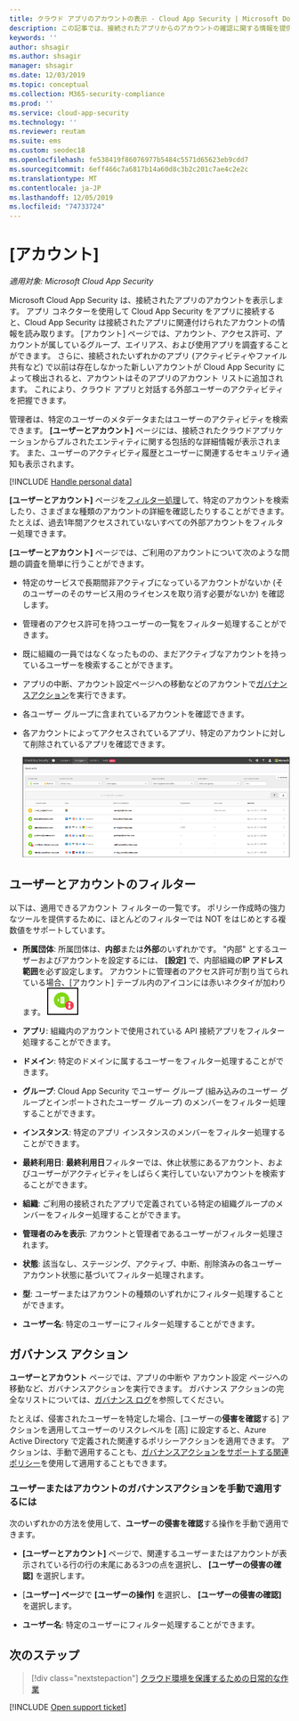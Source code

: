 ```yaml
---
title: クラウド アプリのアカウントの表示 - Cloud App Security | Microsoft Docs
description: この記事では、接続されたアプリからのアカウントの確認に関する情報を提供します。
keywords: ''
author: shsagir
ms.author: shsagir
manager: shsagir
ms.date: 12/03/2019
ms.topic: conceptual
ms.collection: M365-security-compliance
ms.prod: ''
ms.service: cloud-app-security
ms.technology: ''
ms.reviewer: reutam
ms.suite: ems
ms.custom: seodec18
ms.openlocfilehash: fe538419f86076977b5484c5571d65623eb9cdd7
ms.sourcegitcommit: 6eff466c7a6817b14a60d8c3b2c201c7ae4c2e2c
ms.translationtype: MT
ms.contentlocale: ja-JP
ms.lasthandoff: 12/05/2019
ms.locfileid: "74733724"
---
```

# <a name="accounts"></a>[アカウント]

*適用対象: Microsoft Cloud App Security*

Microsoft Cloud App Security は、接続されたアプリのアカウントを表示します。 アプリ コネクターを使用して Cloud App Security をアプリに接続すると、Cloud App Security は接続されたアプリに関連付けられたアカウントの情報を読み取ります。 [アカウント] ページでは、アカウント、アクセス許可、アカウントが属しているグループ、エイリアス、および使用アプリを調査することができます。 さらに、接続されたいずれかのアプリ (アクティビティやファイル共有など) で以前は存在しなかった新しいアカウントが Cloud App Security によって検出されると、アカウントはそのアプリのアカウント リストに追加されます。 これにより、クラウド アプリと対話する外部ユーザーのアクティビティを把握できます。

管理者は、特定のユーザーのメタデータまたはユーザーのアクティビティを検索できます。 **[ユーザーとアカウント]** ページには、接続されたクラウドアプリケーションからプルされたエンティティに関する包括的な詳細情報が表示されます。 また、ユーザーのアクティビティ履歴とユーザーに関連するセキュリティ通知も表示されます。

[!INCLUDE [Handle personal data](../includes/gdpr-intro-sentence.md)]

**[ユーザーとアカウント]** ページを[フィルター処理](#users-and-accounts-filters)して、特定のアカウントを検索したり、さまざまな種類のアカウントの詳細を確認したりすることができます。たとえば、過去1年間アクセスされていないすべての外部アカウントをフィルター処理できます。

**[ユーザーとアカウント]** ページでは、ご利用のアカウントについて次のような問題の調査を簡単に行うことができます。

* 特定のサービスで長期間非アクティブになっているアカウントがないか (そのユーザーのそのサービス用のライセンスを取り消す必要がないか) を確認します。

* 管理者のアクセス許可を持つユーザーの一覧をフィルター処理することができます。
* 既に組織の一員ではなくなったものの、まだアクティブなアカウントを持っているユーザーを検索することができます。
* アプリの中断、アカウント設定ページへの移動などのアカウントで[ガバナンスアクション](#governance-actions)を実行できます。
* 各ユーザー グループに含まれているアカウントを確認できます。  
* 各アカウントによってアクセスされているアプリ、特定のアカウントに対して削除されているアプリを確認できます。

    ![アカウントの画面](./media/accounts-page.png)

## <a name="users-and-accounts-filters"></a>ユーザーとアカウントのフィルター

以下は、適用できるアカウント フィルターの一覧です。 ポリシー作成時の強力なツールを提供するために、ほとんどのフィルターでは NOT をはじめとする複数値をサポートしています。  
  
<!--- **Account name**: The account name is the primary alias of the user, but other identifiers from other Microsoft accounts (Office 365 and Azure Active Directory) such as proxy addresses, aliases, SID are supported and consolidated beneath the primary alias. -->

* **所属団体**: 所属団体は、**内部**または**外部**のいずれかです。 "内部" とするユーザーおよびアカウントを設定するには、 **[設定]** で、内部組織の**IP アドレス範囲**を必ず設定します。 アカウントに管理者のアクセス許可が割り当てられている場合、[アカウント] テーブル内のアイコンには赤いネクタイが加わります。 ![アカウント管理アイコン](./media/accounts-admin-icon.png)

* **アプリ**: 組織内のアカウントで使用されている API 接続アプリをフィルター処理することができます。
* **ドメイン**: 特定のドメインに属するユーザーをフィルター処理することができます。
* **グループ**: Cloud App Security でユーザー グループ (組み込みのユーザー グループとインポートされたユーザー グループ) のメンバーをフィルター処理することができます。
* **インスタンス**: 特定のアプリ インスタンスのメンバーをフィルター処理することができます。
* **最終利用日**: **最終利用日**フィルターでは、休止状態にあるアカウント、およびユーザーがアクティビティをしばらく実行していないアカウントを検索することができます。
* **組織**: ご利用の接続されたアプリで定義されている特定の組織グループのメンバーをフィルター処理することができます。
* **管理者のみを表示**: アカウントと管理者であるユーザーがフィルター処理されます。
* **状態**: 該当なし、ステージング、アクティブ、中断、削除済みの各ユーザー アカウント状態に基づいてフィルター処理されます。
* **型**: ユーザーまたはアカウントの種類のいずれかにフィルター処理することができます。
* **ユーザー名**: 特定のユーザーにフィルター処理することができます。

## <a name="governance-actions"></a>ガバナンス アクション

**ユーザーとアカウント** ページでは、アプリの中断や アカウント設定 ページへの移動など、ガバナンスアクションを実行できます。 ガバナンス アクションの完全なリストについては、[ガバナンス ログ](governance-actions.md)を参照してください。

たとえば、侵害されたユーザーを特定した場合、[ユーザーの**侵害を確認**する] アクションを適用してユーザーのリスクレベルを [高] に設定すると、Azure Active Directory で定義された関連するポリシーアクションを適用できます。 アクションは、手動で適用することも、[ガバナンスアクションをサポートする関連ポリシー](governance-actions.md)を使用して適用することもできます。

### <a name="to-manually-apply-a-user-or-account-governance-action"></a>ユーザーまたはアカウントのガバナンスアクションを手動で適用するには

次のいずれかの方法を使用して、**ユーザーの侵害を確認**する操作を手動で適用できます。

* **[ユーザーとアカウント]** ページで、関連するユーザーまたはアカウントが表示されている行の行の末尾にある3つの点を選択し、 **[ユーザーの侵害の確認]** を選択します。

* [**ユーザー] ページ**で **[ユーザーの操作]** を選択し、 **[ユーザーの侵害の確認]** を選択します。

* **ユーザー名**: 特定のユーザーにフィルター処理することができます。

## <a name="next-steps"></a>次のステップ

> [!div class="nextstepaction"]
> [クラウド環境を保護するための日常的な作業](daily-activities-to-protect-your-cloud-environment.md)

[!INCLUDE [Open support ticket](includes/support.md)]
